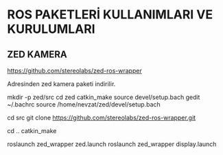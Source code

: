# ROS PAKETLERİ KULLANIMLARI VE KURULUMLARI

## ZED KAMERA
https://github.com/stereolabs/zed-ros-wrapper

Adresinden zed kamera paketi indirilir.

 mkdir -p zed/src
 cd zed
 catkin_make
 source devel/setup.bach
 gedit ~/.bachrc
  source /home/nevzat/zed/devel/setup.bach
 
 cd src
 git clone https://github.com/stereolabs/zed-ros-wrapper.git
 
 cd ..
 catkin_make
 
 roslaunch zed_wrapper zed.launch
 roslaunch zed_wrapper display.launch
